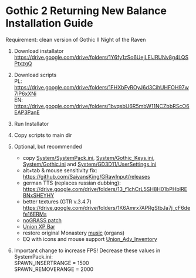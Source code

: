 # Gothic 2 Returning New Balance Installation Guide

Requirement: clean version of Gothic II Night of the Raven

1. Download installator
https://drive.google.com/drive/folders/1Y6fy1zSo6UejLElJRUNv8g4LQSPtxzgQ

2. Download scripts  
PL: https://drive.google.com/drive/folders/1FHXbFyROyJ6d3CihUHFOH97w7lP6xXNi  
EN: https://drive.google.com/drive/folders/1bvqsbU6R5mbW11NCZbbRScO6EAP3PanE

3. Run Installator

4. Copy scripts to main dir

5. Optional, but recommended
    - copy [System/SystemPack.ini](https://github.com/the-overdriven/g2-nb-install-guide/blob/main/System/SystemPack.ini), [System/Gothic_Keys.ini](https://github.com/the-overdriven/g2-nb-install-guide/blob/main/System/Gothic_Keys.ini), [System/Gothic.ini](https://github.com/the-overdriven/g2-nb-install-guide/blob/main/System/Gothic.ini) and [System/GD3D11/UserSettings.ini](https://github.com/the-overdriven/g2-nb-install-guide/blob/main/System/GD3D11/UserSettings.ini)
    - alt+tab & mouse sensitivity fix: https://github.com/SaiyansKing/GRawInput/releases
    - german TTS (replaces russian dubbing): https://drive.google.com/drive/folders/13_f1chCrL5SH8H01bPHbIREBNxSHEYHY
    - better textures (GTR v.3.4.7) https://drive.google.com/drive/folders/1K6Amrx7APRgStbJa7j_cF6defe16ERMs    
    - [noGRASS patch](https://github.com/the-overdriven/g2-nb-install-guide/blob/main/noGRASS_all.vdf)    
    - [Union XP Bar](https://github.com/the-overdriven/g2-nb-install-guide/blob/main/Union_XP_Bar_1.0.0.vdf)
    - restore original Monastery [music](https://github.com/the-overdriven/g2-nb-install-guide/blob/main/Data/Music/newworld/BAN_DayStd.sgt) (organs)
    - EQ with icons and mouse support [Union_Adv_Inventory](https://github.com/the-overdriven/g2-nb-install-guide/blob/main/Union_Adv_Inventory.vdf)

6. Important change to increase FPS! Decrease these values in SystemPack.ini:  
    SPAWN_INSERTRANGE = 1500  
    SPAWN_REMOVERANGE = 2000

